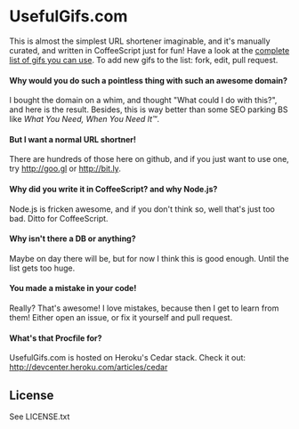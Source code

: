 # UsefulGifs.com

This is almost the simplest URL shortener imaginable, and it's manually curated, and written in CoffeeScript just for 
fun! Have a look at the [complete list of gifs you can use](https://raw.github.com/bengl/usefulgifs/master/routes.coffee). 
To add new gifs to the list: fork, edit, pull request.

#### Why would you do such a pointless thing with such an awesome domain?

I bought the domain on a whim, and thought "What could I do with this?", and here is the result. Besides, this is way 
better than some SEO parking BS like *What You Need, When You Need It™*.

#### But I want a normal URL shortner!

There are hundreds of those here on github, and if you just want to use one, try http://goo.gl or http://bit.ly.

#### Why did you write it in CoffeeScript? and why Node.js?

Node.js is fricken awesome, and if you don't think so, well that's just too bad. Ditto for CoffeeScript.

#### Why isn't there a DB or anything?

Maybe on day there will be, but for now I think this is good enough. Until the list gets too huge.

#### You made a mistake in your code!

Really? That's awesome! I love mistakes, because then I get to learn from them! Either open an issue, or fix it 
yourself and pull request.

#### What's that Procfile for?

UsefulGifs.com is hosted on Heroku's Cedar stack. Check it out: http://devcenter.heroku.com/articles/cedar

## License

See LICENSE.txt
